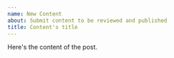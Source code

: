 ```yaml
---
name: New Content
about: Submit content to be reviewed and published
title: Content's title
---
```


Here's the content of the post.
